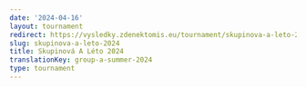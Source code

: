 ```yaml
---
date: '2024-04-16'
layout: tournament
redirect: https://vysledky.zdenektomis.eu/tournament/skupinova-a-leto-2024
slug: skupinova-a-leto-2024
title: Skupinová A Léto 2024
translationKey: group-a-summer-2024
type: tournament
---
```



